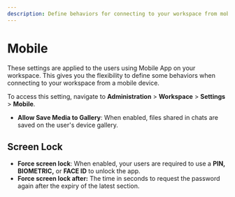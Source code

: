 ```yaml
---
description: Define behaviors for connecting to your workspace from mobile devices
---
```


# Mobile

These settings are applied to the users using Mobile App on your workspace. This gives you the flexibility to define some behaviors when connecting to your workspace from a mobile device.

To access this setting, navigate to **Administration** > **Workspace** > **Settings** > **Mobile**.

* **Allow Save Media to Gallery**: When enabled, files shared in chats are saved on the user's device gallery.

## Screen Lock

* **Force screen lock**: When enabled, your users are required to use a **PIN, BIOMETRIC,** or **FACE ID** to unlock the app.
* **Force screen lock after:** The time in seconds to request the password again after the expiry of the latest section.
